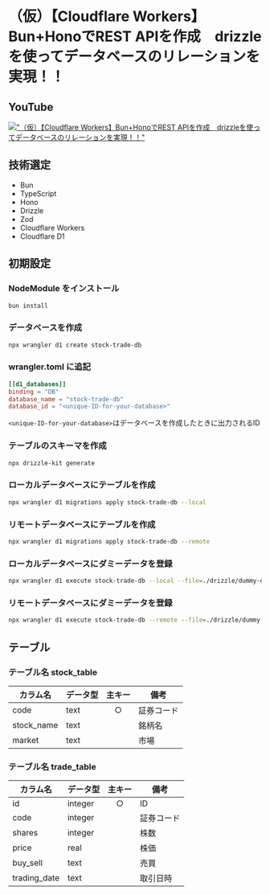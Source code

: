 # （仮）【Cloudflare Workers】Bun+HonoでREST APIを作成　drizzleを使ってデータベースのリレーションを実現！！

## YouTube

[!["（仮）【Cloudflare Workers】Bun+HonoでREST APIを作成　drizzleを使ってデータベースのリレーションを実現！！"](https://i.ytimg.com/vi/<youtube-id>>/maxresdefault.jpg)](https://youtu.be/<youtube-id>>)

## 技術選定

- Bun
- TypeScript
- Hono
- Drizzle
- Zod
- Cloudflare Workers
- Cloudflare D1

## 初期設定

### NodeModule をインストール

```bash
bun install
```

### データベースを作成

```bash
npx wrangler d1 create stock-trade-db
```

### wrangler.toml に追記

```toml
[[d1_databases]]
binding = "DB"
database_name = "stock-trade-db"
database_id = "<unique-ID-for-your-database>"
```

`<unique-ID-for-your-database>`はデータベースを作成したときに出力されるID

### テーブルのスキーマを作成

```bash
npx drizzle-kit generate
```

### ローカルデータベースにテーブルを作成

```bash
npx wrangler d1 migrations apply stock-trade-db --local
```

### リモートデータベースにテーブルを作成

```bash
npx wrangler d1 migrations apply stock-trade-db --remote
```

### ローカルデータベースにダミーデータを登録

```bash
npx wrangler d1 execute stock-trade-db --local --file=./drizzle/dummy-data.sql
```

### リモートデータベースにダミーデータを登録

```bash
npx wrangler d1 execute stock-trade-db --remote --file=./drizzle/dummy-data.sql
```

## テーブル

### テーブル名 stock_table

| カラム名   | データ型 | 主キー | 備考       |
| ---------- | -------- | :----: | ---------- |
| code       | text     |   ○    | 証券コード |
| stock_name | text     |        | 銘柄名     |
| market     | text     |   　   | 市場       |

### テーブル名 trade_table

| カラム名     | データ型 | 主キー | 備考       |
| ------------ | -------- | :----: | ---------- |
| id           | integer  |   ○    | ID         |
| code         | integer  |        | 証券コード |
| shares       | integer  |        | 株数       |
| price        | real     |        | 株価       |
| buy_sell     | text     |        | 売買       |
| trading_date | text     |        | 取引日時   |
